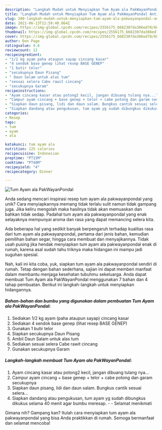 ```yaml
---
description: "Langkah Mudah untuk Menyiapkan Tum Ayam ala PakWayanPondal Anti Gagal"
title: "Langkah Mudah untuk Menyiapkan Tum Ayam ala PakWayanPondal Anti Gagal"
slug: 200-langkah-mudah-untuk-menyiapkan-tum-ayam-ala-pakwayanpondal-anti-gagal
date: 2021-06-13T12:59:40.864Z
image: https://img-global.cpcdn.com/recipes/2556175_6682307da386ed78/680x482cq70/tum-ayam-ala-pakwayanpondal-foto-resep-utama.jpg
thumbnail: https://img-global.cpcdn.com/recipes/2556175_6682307da386ed78/680x482cq70/tum-ayam-ala-pakwayanpondal-foto-resep-utama.jpg
cover: https://img-global.cpcdn.com/recipes/2556175_6682307da386ed78/680x482cq70/tum-ayam-ala-pakwayanpondal-foto-resep-utama.jpg
author: Don Page
ratingvalue: 4.6
reviewcount: 12
recipeingredient:
- "1/2 kg ayam paha ataupun sayap cincang kasar"
- "4 sendok base genep lihat resep BASE GENEP"
- "1 butir telor"
- "secukupnya Daun Pisang"
- " Daun Salam untuk alas tum"
- "sesuai selera Cabe rawit cincang"
- "secukupnya Garam"
recipeinstructions:
- "Ayam cincang kasar atau potong2 kecil, jangan dibuang tulang nya..."
- "Campur ayam cincang + base genep + telor + cabe potong dan garam secukupnya"
- "Siapkan daun pisang, lidi dan daun salam. Bungkus cantik sesuai selera..."
- "Siapkan dandang atau pengukusan, tum ayam yg sudah dibungkus dikukus selama 40 menit agar bumbu meresap.  Selamat menikmati"
categories:
- Resep
tags:
- tum
- ayam
- ala

katakunci: tum ayam ala 
nutrition: 125 calories
recipecuisine: Indonesian
preptime: "PT15M"
cooktime: "PT40M"
recipeyield: "4"
recipecategory: Dinner

---
```



![Tum Ayam ala PakWayanPondal](https://img-global.cpcdn.com/recipes/2556175_6682307da386ed78/680x482cq70/tum-ayam-ala-pakwayanpondal-foto-resep-utama.jpg)

Anda sedang mencari inspirasi resep tum ayam ala pakwayanpondal yang unik? Cara menyiapkannya memang tidak terlalu sulit namun tidak gampang juga. Jika keliru mengolah maka hasilnya tidak akan memuaskan dan bahkan tidak sedap. Padahal tum ayam ala pakwayanpondal yang enak selayaknya mempunyai aroma dan rasa yang dapat memancing selera kita.

Ada beberapa hal yang sedikit banyak berpengaruh terhadap kualitas rasa dari tum ayam ala pakwayanpondal, pertama dari jenis bahan, kemudian pemilihan bahan segar, hingga cara membuat dan menyajikannya. Tidak usah pusing jika hendak menyiapkan tum ayam ala pakwayanpondal enak di rumah, karena asal sudah tahu triknya maka hidangan ini mampu jadi suguhan spesial.




Nah, kali ini kita coba, yuk, siapkan tum ayam ala pakwayanpondal sendiri di rumah. Tetap dengan bahan sederhana, sajian ini dapat memberi manfaat dalam membantu menjaga kesehatan tubuhmu sekeluarga. Anda dapat membuat Tum Ayam ala PakWayanPondal menggunakan 7 bahan dan 4 tahap pembuatan. Berikut ini langkah-langkah untuk menyiapkan hidangannya.

<!--inarticleads1-->

##### Bahan-bahan dan bumbu yang digunakan dalam pembuatan Tum Ayam ala PakWayanPondal:

1. Sediakan 1/2 kg ayam (paha ataupun sayap) cincang kasar
1. Sediakan 4 sendok base genep (lihat resep BASE GENEP)
1. Gunakan 1 butir telor
1. Siapkan secukupnya Daun Pisang
1. Ambil  Daun Salam untuk alas tum
1. Sediakan sesuai selera Cabe rawit cincang
1. Gunakan secukupnya Garam




<!--inarticleads2-->

##### Langkah-langkah membuat Tum Ayam ala PakWayanPondal:

1. Ayam cincang kasar atau potong2 kecil, jangan dibuang tulang nya...
1. Campur ayam cincang + base genep + telor + cabe potong dan garam secukupnya
1. Siapkan daun pisang, lidi dan daun salam. Bungkus cantik sesuai selera...
1. Siapkan dandang atau pengukusan, tum ayam yg sudah dibungkus dikukus selama 40 menit agar bumbu meresap. -  - Selamat menikmati




Gimana nih? Gampang kan? Itulah cara menyiapkan tum ayam ala pakwayanpondal yang bisa Anda praktikkan di rumah. Semoga bermanfaat dan selamat mencoba!
